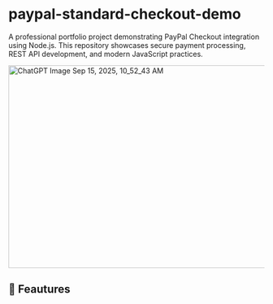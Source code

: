 # paypal-standard-checkout-demo
A professional portfolio project demonstrating PayPal Checkout integration using Node.js. This repository showcases secure payment processing, REST API development, and modern JavaScript practices.

<img width="1024" height="399" alt="ChatGPT Image Sep 15, 2025, 10_52_43 AM" src="https://github.com/user-attachments/assets/dd0dad07-4428-4541-89b4-3c95a8f195cb" />



## 🚀 Feautures
